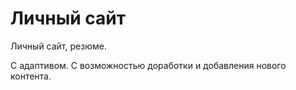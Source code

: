 # Личный сайт

Личный сайт, резюме.

С адаптивом. С возможностью доработки и добавления нового контента.
